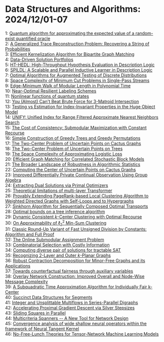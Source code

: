 # Data Structures and Algorithms: 2024/12/01-07  
1: [Quantum algorithm for approximating the expected value of a random-exist  quantified oracle](https://doi.org/10.48550/arXiv.2412.00567)  
2: [A Generalized Trace Reconstruction Problem: Recovering a String of  Probabilities](https://doi.org/10.48550/arXiv.2412.00674)  
3: [Efficient Kernelization Algorithm for Bipartite Graph Matching](https://doi.org/10.48550/arXiv.2412.00704)  
4: [Data-Driven Solution Portfolios](https://doi.org/10.48550/arXiv.2412.00717)  
5: [HT-HEDL: High-Throughput Hypothesis Evaluation in Description Logic](https://doi.org/10.48550/arXiv.2412.00802)  
6: [SPILDL: A Scalable and Parallel Inductive Learner in Description Logic](https://doi.org/10.48550/arXiv.2412.00830)  
7: [Optimal Algorithms for Augmented Testing of Discrete Distributions](https://doi.org/10.48550/arXiv.2412.00974)  
8: [Space Complexity of Minimum Cut Problems in Single-Pass Streams](https://doi.org/10.48550/arXiv.2412.01143)  
9: [Edge-Minimum Walk of Modular Length in Polynomial Time](https://doi.org/10.48550/arXiv.2412.01614)  
10: [Near-Optimal Resilient Labeling Schemes](https://doi.org/10.48550/arXiv.2412.01628)  
11: [Nonlinear functions of quantum states](https://doi.org/10.48550/arXiv.2412.01696)  
12: [You (Almost) Can't Beat Brute Force for 3-Matroid Intersection](https://doi.org/10.48550/arXiv.2412.02217)  
13: [Testing vs Estimation for Index-Invariant Properties in the Huge Object  Model](https://doi.org/10.48550/arXiv.2412.02235)  
14: [UNIFY: Unified Index for Range Filtered Approximate Nearest Neighbors  Search](https://doi.org/10.48550/arXiv.2412.02448)  
15: [The Cost of Consistency: Submodular Maximization with Constant Recourse](https://doi.org/10.48550/arXiv.2412.02492)  
16: [Simple Construction of Greedy Trees and Greedy Permutations](https://doi.org/10.48550/arXiv.2412.02554)  
17: [The Two-Center Problem of Uncertain Points on Cactus Graphs](https://doi.org/10.48550/arXiv.2412.02559)  
18: [The Two-Center Problem of Uncertain Points on Trees](https://doi.org/10.48550/arXiv.2412.02580)  
19: [The Space Complexity of Approximating Logistic Loss](https://doi.org/10.48550/arXiv.2412.02639)  
20: [Efficient Graph Matching for Correlated Stochastic Block Models](https://doi.org/10.48550/arXiv.2412.02661)  
21: [The Broader Landscape of Robustness in Algorithmic Statistics](https://doi.org/10.48550/arXiv.2412.02670)  
22: [Computing the Center of Uncertain Points on Cactus Graphs](https://doi.org/10.48550/arXiv.2412.02828)  
23: [Improved Differentially Private Continual Observation Using Group  Algebra](https://doi.org/10.48550/arXiv.2412.02840)  
24: [Extracting Dual Solutions via Primal Optimizers](https://doi.org/10.48550/arXiv.2412.02949)  
25: [Theoretical limitations of multi-layer Transformer](https://doi.org/10.48550/arXiv.2412.02975)  
26: [Provably Extending PageRank-based Local Clustering Algorithm to Weighted  Directed Graphs with Self-Loops and to Hypergraphs](https://doi.org/10.48550/arXiv.2412.03008)  
27: [Sinkhorn Algorithm for Sequentially Composed Optimal Transports](https://doi.org/10.48550/arXiv.2412.03120)  
28: [Optimal bounds on a tree inference algorithm](https://doi.org/10.48550/arXiv.2412.03138)  
29: [Dynamic Consistent $k$-Center Clustering with Optimal Recourse](https://doi.org/10.48550/arXiv.2412.03238)  
30: [On Approximability of $\ell_2^2$ Min-Sum Clustering](https://doi.org/10.48550/arXiv.2412.03332)  
31: [Classic Round-Up Variant of Fast Unsigned Division by Constants:  Algorithm and Full Proof](https://doi.org/10.48550/arXiv.2412.03680)  
32: [The Online Submodular Assignment Problem](https://doi.org/10.48550/arXiv.2412.03826)  
33: [Combinatorial Selection with Costly Information](https://doi.org/10.48550/arXiv.2412.03860)  
34: [Computing diverse pair of solutions for tractable SAT](https://doi.org/10.48550/arXiv.2412.04016)  
35: [Recognizing 2-Layer and Outer $k$-Planar Graphs](https://doi.org/10.48550/arXiv.2412.04042)  
36: [Robust Contraction Decomposition for Minor-Free Graphs and its  Applications](https://doi.org/10.48550/arXiv.2412.04145)  
37: [Towards counterfactual fairness through auxiliary variables](https://doi.org/10.48550/arXiv.2412.04767)  
38: [Overlay Network Construction: Improved Overall and Node-Wise Message  Complexity](https://doi.org/10.48550/arXiv.2412.04771)  
39: [A Subquadratic Time Approximation Algorithm for Individually Fair  k-Center](https://doi.org/10.48550/arXiv.2412.04943)  
40: [Succinct Data Structures for Segments](https://doi.org/10.48550/arXiv.2412.04965)  
41: [Integer and Unsplittable Multiflows in Series-Parallel Digraphs](https://doi.org/10.48550/arXiv.2412.05182)  
42: [Accelerating Proximal Gradient Descent via Silver Stepsizes](https://doi.org/10.48550/arXiv.2412.05497)  
43: [Sliding Squares in Parallel](https://doi.org/10.48550/arXiv.2412.05523)  
44: [Multicriteria Spanners -- A New Tool for Network Design](https://doi.org/10.48550/arXiv.2412.05526)  
45: [Convergence analysis of wide shallow neural operators within the  framework of Neural Tangent Kernel](https://doi.org/10.48550/arXiv.2412.05545)  
46: [No-Free-Lunch Theories for Tensor-Network Machine Learning Models](https://doi.org/10.48550/arXiv.2412.05674)  